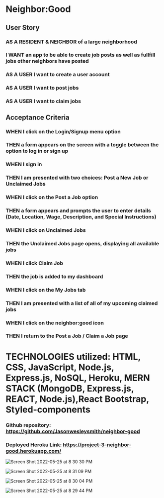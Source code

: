 # Neighbor:Good

## User Story

### AS A RESIDENT & NEIGHBOR of a large neighborhood
### I WANT an app to be able to create job posts as well as fullfill jobs other neighbors have posted
### AS A USER I want to create a user account 
### AS A USER I want to post jobs
### AS A USER I want to claim jobs

## Acceptance Criteria

### WHEN I click on the Login/Signup menu option
### THEN a form appears on the screen with a toggle between the option to log in or sign up
### WHEN I sign in
### THEN I am presented with two choices: Post a New Job or Unclaimed Jobs
### WHEN I click on the Post a Job option
### THEN a form appears and prompts the user to enter details (Date, Location, Wage, Description, and Special Instructions)
### WHEN I click on Unclaimed Jobs
### THEN the Unclaimed Jobs page opens, displaying all available jobs
### WHEN I click Claim Job
### THEN the job is added to my dashboard
### WHEN I click on the My Jobs tab
### THEN I am presented with a list of all of my upcoming claimed jobs
### WHEN I click on the neighbor:good icon
### THEN I return to the Post a Job / Claim a Job page

# TECHNOLOGIES utilized: HTML, CSS, JavaScript, Node.js, Express.js, NoSQL, Heroku, MERN STACK (MongoDB, Express.js, REACT, Node.js),React Bootstrap, Styled-components

### Github repository: https://github.com/Jasonwesleysmith/neighbor-good

### Deployed Heroku Link: https://project-3-neighbor-good.herokuapp.com/



![Screen Shot 2022-05-25 at 8 30 30 PM](https://user-images.githubusercontent.com/95160092/170397042-e78030c0-ed51-43de-be6b-e74e6855732e.png)

![Screen Shot 2022-05-25 at 8 31 09 PM](https://user-images.githubusercontent.com/95160092/170397063-8c7b0b13-45c3-4834-81a0-67e1911d2cd6.png)

![Screen Shot 2022-05-25 at 8 30 04 PM](https://user-images.githubusercontent.com/95160092/170397092-b34f3517-dd4c-46ed-8002-59ca56a12ce5.png)

![Screen Shot 2022-05-25 at 8 29 44 PM](https://user-images.githubusercontent.com/95160092/170397163-8d90fc85-b56f-49cd-9d64-38d2f2632007.png)
